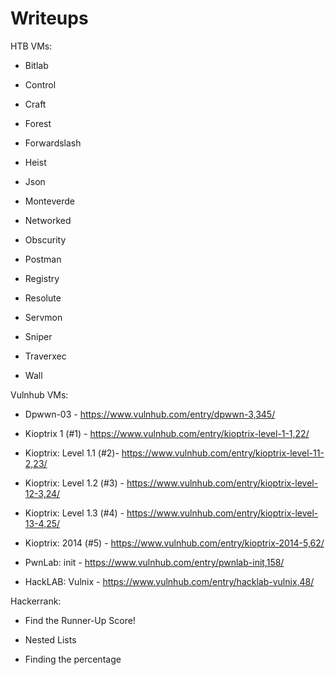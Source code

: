 # Writeups


HTB VMs:

- Bitlab

- Control

- Craft

- Forest

- Forwardslash

- Heist

- Json

- Monteverde

- Networked

- Obscurity

- Postman

- Registry

- Resolute

- Servmon

- Sniper

- Traverxec

- Wall


Vulnhub VMs:

- Dpwwn-03 - https://www.vulnhub.com/entry/dpwwn-3,345/

- Kioptrix 1 (#1) - https://www.vulnhub.com/entry/kioptrix-level-1-1,22/

- Kioptrix: Level 1.1 (#2)- https://www.vulnhub.com/entry/kioptrix-level-11-2,23/

- Kioptrix: Level 1.2 (#3) - https://www.vulnhub.com/entry/kioptrix-level-12-3,24/

- Kioptrix: Level 1.3 (#4) - https://www.vulnhub.com/entry/kioptrix-level-13-4,25/

- Kioptrix: 2014 (#5) - https://www.vulnhub.com/entry/kioptrix-2014-5,62/

- PwnLab: init - https://www.vulnhub.com/entry/pwnlab-init,158/

- HackLAB: Vulnix - https://www.vulnhub.com/entry/hacklab-vulnix,48/


Hackerrank:

- Find the Runner-Up Score!

- Nested Lists

- Finding the percentage


